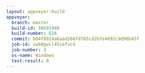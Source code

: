 ```yaml
---
layout: appveyor-build
appveyor:
  branch: master
  build-id: 50691940
  build-number: 616
  commit: b04f0914a6aad266fd765cd2b7e4092c9d90b45f
  job-id: vwb8gwcl45cefvc4
  job-number: 3
  os-name: Windows
  test-result: 0
---
```

